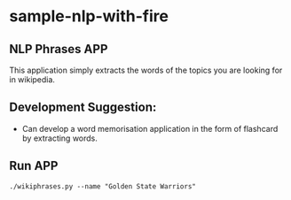 # sample-nlp-with-fire
## NLP Phrases APP

This application simply extracts the words of the topics you are looking for in wikipedia.

## Development Suggestion:
- Can develop a word memorisation application in the form of flashcard by extracting words.

## Run APP
```
./wikiphrases.py --name "Golden State Warriors"
```
